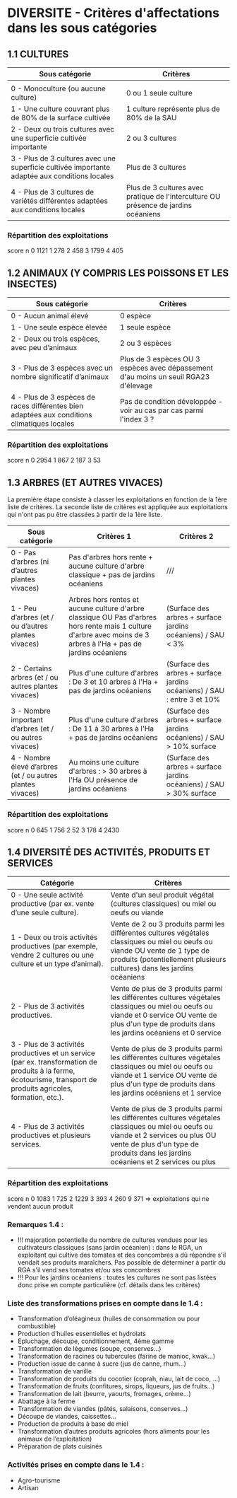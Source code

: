 # DIVERSITE - Critères d'affectations dans les sous catégories 

## 1.1 CULTURES

| Sous catégorie                                                                                     | Critères                                                                                    |
|-------------------------------------------------------------------------------------------------|--------------------------------------------------------------------------------------------|
|                                                                                                 |                                                                                            |
| 0 - Monoculture (ou aucune culture)                                                             | 0 ou 1 seule culture                                                                       |
| 1 - Une culture couvrant plus de 80% de la surface cultivée                                     | 1 culture représente plus de 80% de la SAU                                                |
| 2 - Deux ou trois cultures avec une superficie cultivée importante                              | 2 ou 3 cultures                                                                            |
| 3 - Plus de 3 cultures avec une superficie cultivée importante adaptée aux conditions locales   | Plus de 3 cultures                                                                         |
| 4 - Plus de 3 cultures de variétés différentes adaptées aux conditions locales                  | Plus de 3 cultures avec pratique de l'interculture OU présence de jardins océaniens         |

### Répartition des exploitations 

score   n
   0  1121
   1   278
   2   458
   3  1799
   4   405

## 1.2 ANIMAUX (Y COMPRIS LES POISSONS ET LES INSECTES)

| Sous catégorie                                                                                     | Critères                                                                                    |
|-------------------------------------------------------------------------------------------------|--------------------------------------------------------------------------------------------|
| 0 - Aucun animal élevé                                                                          | 0 espèce                                                                                   |
| 1 - Une seule espèce élevée                                                                     | 1 seule espèce                                                                              |
| 2 - Deux ou trois espèces, avec peu d’animaux                                                    | 2 ou 3 espèces                                                                             |
| 3 - Plus de 3 espèces avec un nombre significatif d’animaux                                      | Plus de 3 espèces OU 3 espèces avec dépassement d'au moins un seuil RGA23 d'élevage         |
| 4 - Plus de 3 espèces de races différentes bien adaptées aux conditions climatiques locales     | Pas de condition développée - voir au cas par cas parmi l'index 3 ?                        |

### Répartition des exploitations 

score   n
   0  2954
   1   867
   2   187
   3    53

## 1.3 ARBRES (ET AUTRES VIVACES)

La première étape consiste à classer les exploitations en fonction de la 1ère liste de critères.
La seconde liste de critères est appliquée aux exploitations qui n'ont pas pu être classées à partir de la 1ère liste.

| Sous catégorie                                              | Critères 1                                                                                                                            | Critères 2                                                                                               |
|-------------------------------------------------------------|---------------------------------------------------------------------------------------------------------------------------------------|----------------------------------------------------------------------------------------------------------|
| 0 - Pas d’arbres (ni d’autres plantes vivaces)             | Pas d'arbres hors rente + aucune culture d'arbre classique + pas de jardins océaniens                                                | ///                                                                                                      |
| 1 - Peu d’arbres (et / ou d’autres plantes vivaces)        | Arbres hors rentes et aucune culture d'arbre classique OU Pas d'arbres hors rente mais 1 culture d'arbre avec moins de 3 arbres à l'Ha + pas de jardins océaniens | (Surface des arbres + surface jardins océaniens) / SAU < 3%                                              |
| 2 - Certains arbres (et / ou autres plantes vivaces)       | Plus d'une culture d'arbres : De 3 et 10 arbres à l'Ha + pas de jardins océaniens                                                     | (Surface des arbres + surface jardins océaniens) / SAU : entre 3 et 10%                                   |
| 3 - Nombre important d’arbres (et / ou autres vivaces)    | Plus d'une culture d'arbres : De 11 à 30 arbres à l'Ha + pas de jardins océaniens                                                      | (Surface des arbres + surface jardins océaniens) / SAU > 10% surface                                      |
| 4 - Nombre élevé d’arbres (et / ou autres plantes vivaces) | Au moins une culture d'arbres : > 30 arbres à l'Ha OU présence de jardins océaniens                                                   | (Surface des arbres + surface jardins océaniens) / SAU > 30% surface                                      |

### Répartition des exploitations 

 score  n
   0   645
   1   756
   2    52
   3   178
   4  2430

## 1.4 DIVERSITÉ DES ACTIVITÉS, PRODUITS ET SERVICES

| Catégorie                                                      | Critères                                                                                                               |
|---------------------------------------------------------------|-----------------------------------------------------------------------------------------------------------------------|
| 0 - Une seule activité productive (par ex. vente d’une seule culture). | Vente d'un seul produit végétal (cultures classiques) ou miel ou oeufs ou viande                                    |
| 1 - Deux ou trois activités productives (par exemple, vendre 2 cultures ou une culture et un type d’animal).             | Vente de 2 ou 3 produits parmi les différentes cultures végétales classiques ou miel ou oeufs ou viande  OU vente de 1 type de produits (potentiellement plusieurs cultures) dans les jardins océaniens |
| 2 - Plus de 3 activités productives.                         | Vente de plus de 3 produits parmi les différentes cultures végétales classiques ou miel ou oeufs ou viande et 0 service OU vente de plus d'un type de produits dans les jardins océaniens  et 0 service |
| 3 - Plus de 3 activités productives et un service (par ex. transformation de produits à la ferme, écotourisme, transport de produits agricoles, formation, etc.). | Vente de plus de 3 produits parmi les différentes cultures végétales classiques ou miel ou oeufs ou viande et 1 service OU vente de plus d'un type de produits dans les jardins océaniens  et 1 service |
| 4 - Plus de 3 activités productives et plusieurs services.    | Vente de plus de 3 produits parmi les différentes cultures végétales classiques ou miel ou oeufs ou viande et 2 services ou plus OU vente de plus d'un type de produits dans les jardins océaniens  et  2 services ou plus |

### Répartition des exploitations 

score   n
   0  1083
   1   725
   2  1229
   3   393
   4   260
   9   371 => exploitations qui ne vendent aucun produit

### Remarques 1.4 :

- !!! majoration potentielle du nombre de cultures vendues pour les cultivateurs classiques (sans jardin océanien) : dans le RGA, un exploitant qui cultive des tomates et des concombres a dû répondre s'il vendait ses produits maraîchers. Pas possible de déterminer à partir du RGA s'il vend ses tomates et/ou ses concombres 
- !!! Pour les jardins océaniens : toutes les cultures ne sont pas listées donc prise en compte particulière (cf. détails dans les critères)  

### Liste des transformations prises en compte dans le 1.4 :

- Transformation d’oléagineux (huiles de consommation ou pour combustible)
- Production d’huiles essentielles et hydrolats
- Epluchage, découpe, conditionnement, 4ème gamme
- Transformation de légumes (soupe, conserves…)
- Transformation de racines ou tubercules (farine de manioc, kwak...)
- Production issue de canne à sucre (jus de canne, rhum...)
- Transformation de vanille
- Transformation de produits du cocotier (coprah, niau, lait de coco, …)
- Transformation de fruits (confitures, sirops, liqueurs, jus de fruits…)
- Transformation de lait (beurre, yaourts, fromages, crème...)
- Abattage à la ferme
- Transformation de viandes (pâtés, salaisons, conserves…)
- Découpe de viandes, caissettes…
- Production de produits à base de miel
- Transformation d’autres produits agricoles (hors aliments pour les animaux de l’exploitation)
- Préparation de plats cuisinés

### Activités prises en compte dans le 1.4 :

- Agro-tourisme
- Artisan


